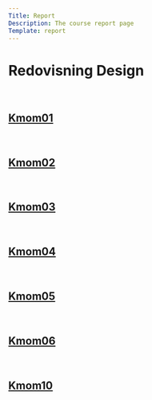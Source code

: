 ```yaml
---
Title: Report
Description: The course report page
Template: report
---
```

Redovisning Design
==================



<div class = "kmom-box">
    <br>
    <a href = "report/kmom01" ><h2> Kmom01 </h2> </a>
</div>

<div class = "kmom-box">
    <br>
    <a href = "report/kmom02" ><h2> Kmom02 </h2> </a>

    
</div>

<div class = "kmom-box">
    <br>
    <a href = "report/kmom03" ><h2> Kmom03 </h2> </a>


</div>

<div class = "kmom-box">
    <br>
    <a href = "report/kmom04" ><h2> Kmom04 </h2> </a>

</div>

<div class = "kmom-box">
    <br>
    <a href = "report/kmom05" ><h2> Kmom05 </h2> </a>


</div>

<div class = "kmom-box">
    <br>
    <a href = "report/kmom06" ><h2> Kmom06 </h2> </a>

</div>

<div class = "kmom-box project">
    <br>
    <a href = "report/kmom10" ><h2> Kmom10 </h2> </a>

</div>
